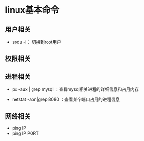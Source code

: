 # linux基本命令

## 用户相关
- sodu -i： 切换到root用户


## 权限相关


## 进程相关

-  ps -aux | grep mysql
    ：查看mysql相关进程的详细信息和占用内存

- netstat -apn|grep 8080
    ：查看某个端口占用的进程信息

## 网络相关

- ping IP
- ping IP PORT